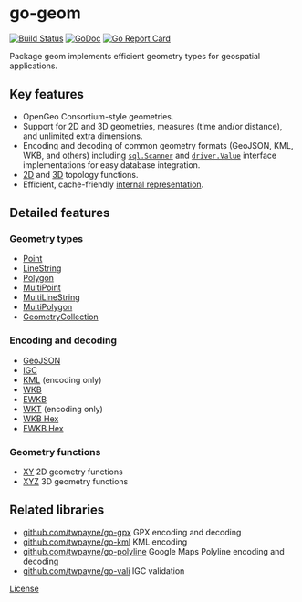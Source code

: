 # go-geom

[![Build Status](https://travis-ci.org/twpayne/go-geom.svg?branch=master)](https://travis-ci.org/twpayne/go-geom)
[![GoDoc](https://godoc.org/github.com/twpayne/go-geom?status.svg)](https://godoc.org/github.com/twpayne/go-geom)
[![Go Report Card](https://goreportcard.com/badge/github.com/twpayne/go-geom)](https://goreportcard.com/badge/github.com/twpayne/go-geom)

Package geom implements efficient geometry types for geospatial applications.

## Key features

 * OpenGeo Consortium-style geometries.
 * Support for 2D and 3D geometries, measures (time and/or distance), and
   unlimited extra dimensions.
 * Encoding and decoding of common geometry formats (GeoJSON, KML, WKB, and
   others) including [`sql.Scanner`](https://godoc.org/database/sql#Scanner)
   and [`driver.Value`](https://godoc.org/database/sql/driver#Value) interface
   implementations for easy database integration.
 * [2D](https://godoc.org/github.com/twpayne/go-geom/xy) and
   [3D](https://godoc.org/github.com/twpayne/go-geom/xyz) topology functions.
 * Efficient, cache-friendly [internal representation](INTERNALS.md).

## Detailed features

### Geometry types

 * [Point](https://godoc.org/github.com/twpayne/go-geom#Point)
 * [LineString](https://godoc.org/github.com/twpayne/go-geom#LineString)
 * [Polygon](https://godoc.org/github.com/twpayne/go-geom#Polygon)
 * [MultiPoint](https://godoc.org/github.com/twpayne/go-geom#MultiPoint)
 * [MultiLineString](https://godoc.org/github.com/twpayne/go-geom#MultiLineString)
 * [MultiPolygon](https://godoc.org/github.com/twpayne/go-geom#MultiPolygon)
 * [GeometryCollection](https://godoc.org/github.com/twpayne/go-geom#GeometryCollection)

### Encoding and decoding

 * [GeoJSON](https://godoc.org/github.com/twpayne/go-geom/encoding/geojson)
 * [IGC](https://godoc.org/github.com/twpayne/go-geom/encoding/igc)
 * [KML](https://godoc.org/github.com/twpayne/go-geom/encoding/kml) (encoding only)
 * [WKB](https://godoc.org/github.com/twpayne/go-geom/encoding/wkb)
 * [EWKB](https://godoc.org/github.com/twpayne/go-geom/encoding/ewkb)
 * [WKT](https://godoc.org/github.com/twpayne/go-geom/encoding/wkt) (encoding only)
 * [WKB Hex](https://godoc.org/github.com/twpayne/go-geom/encoding/wkbhex)
 * [EWKB Hex](https://godoc.org/github.com/twpayne/go-geom/encoding/ewkbhex)

### Geometry functions

 * [XY](https://godoc.org/github.com/twpayne/go-geom/xy) 2D geometry functions
 * [XYZ](https://godoc.org/github.com/twpayne/go-geom/xyz) 3D geometry functions

## Related libraries

 * [github.com/twpayne/go-gpx](https://github.com/twpayne/go-gpx) GPX encoding and decoding
 * [github.com/twpayne/go-kml](https://github.com/twpayne/go-kml) KML encoding
 * [github.com/twpayne/go-polyline](https://github.com/twpayne/go-polyline) Google Maps Polyline encoding and decoding
 * [github.com/twpayne/go-vali](https://github.com/twpayne/go-vali) IGC validation

[License](LICENSE)
